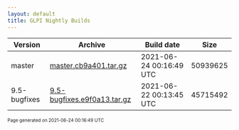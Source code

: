 ```yaml
---
layout: default
title: GLPI Nightly Builds
---
```


Version|Archive|Build date|Size
---|---|---|---
master|[master.cb9a401.tar.gz](master.cb9a401.tar.gz)|2021-06-24 00:16:49 UTC|50939625
9.5-bugfixes|[9.5-bugfixes.e9f0a13.tar.gz](9.5-bugfixes.e9f0a13.tar.gz)|2021-06-22 00:13:45 UTC|45715492

<font size="1">Page generated on 2021-06-24 00:16:49 UTC</font>
